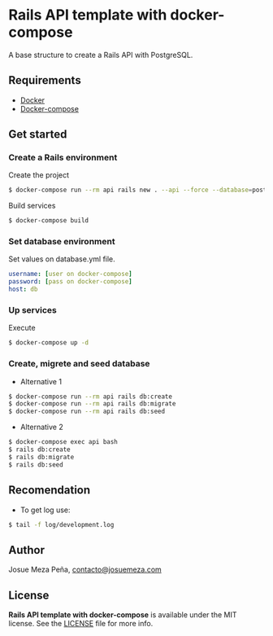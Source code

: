 # Rails API template with docker-compose

A base structure to create a Rails API with PostgreSQL.

## Requirements

- [Docker](https://www.docker.com/)
- [Docker-compose](https://docs.docker.com/compose/)

## Get started

### Create a Rails environment

Create the project 
```sh
$ docker-compose run --rm api rails new . --api --force --database=postgresql --skip-bundle
```

Build services
```sh
$ docker-compose build
```

### Set database environment

Set values on database.yml file.
```yml
username: [user on docker-compose]
password: [pass on docker-compose]
host: db
```

### Up services
Execute
```sh
$ docker-compose up -d
```

### Create, migrete and seed database

- Alternative 1
```sh
$ docker-compose run --rm api rails db:create
$ docker-compose run --rm api rails db:migrate
$ docker-compose run --rm api rails db:seed
```

- Alternative 2
```sh
$ docker-compose exec api bash
$ rails db:create
$ rails db:migrate
$ rails db:seed
```

## Recomendation
- To get log use:
```sh
$ tail -f log/development.log
```

## Author

Josue Meza Peña, contacto@josuemeza.com

## License

**Rails API template with docker-compose** is available under the MIT license. See the [LICENSE](LICENSE) file for more info.